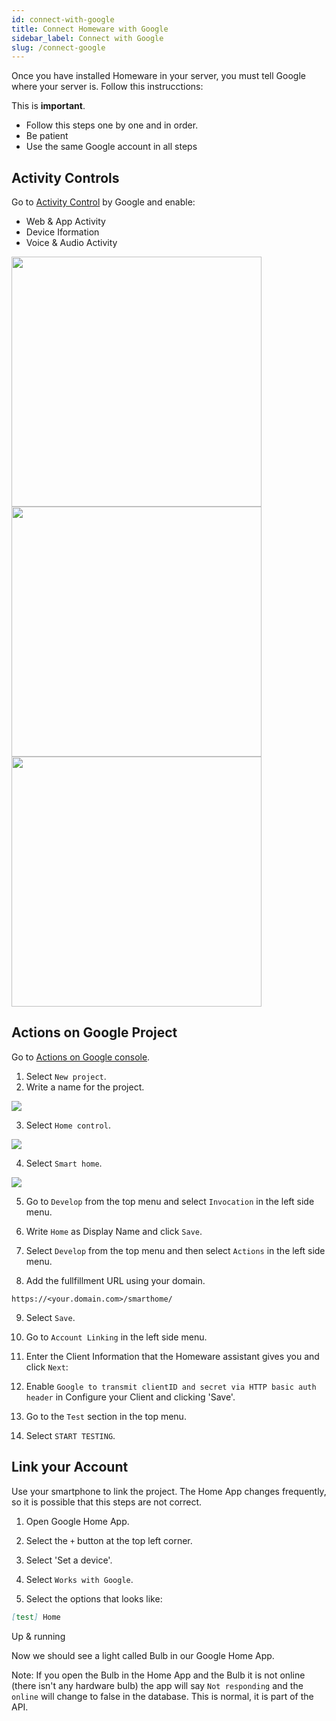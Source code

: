 ```yaml
---
id: connect-with-google
title: Connect Homeware with Google
sidebar_label: Connect with Google
slug: /connect-google
---
```


Once you have installed Homeware in your server, you must tell Google where your server is. Follow this instrucctions:

This is **important**.
- Follow this steps one by one and in order.
- Be patient
- Use the same Google account in all steps

## Activity Controls

Go to <a href="https://myaccount.google.com/activitycontrols" target="blanck">Activity Control</a> by Google and enable:

- Web & App Activity
- Device Iformation
- Voice & Audio Activity


<kbd>
<img src="/Homeware-LAN/img/connect-with-google/B1C1.png" width="400"/>
</kbd>
<kbd>
<img src="/Homeware-LAN/img/connect-with-google/B1C2.png" width="400"/>  <img src="/Homeware-LAN/img/connect-with-google/B1C3.png" width="400"/>
</kbd>

## Actions on Google Project

Go to <a href="https://console.actions.google.com/" target="blanck">Actions on Google console</a>.

1. Select `New project`.
2. Write a name for the project.

<kbd>
<img src="/Homeware-LAN/img/connect-with-google/B2C2.png"/>
</kbd>

3. Select `Home control`.

<kbd>
<img src="/Homeware-LAN/img/connect-with-google/B2C3.png"/>
</kbd>

4. Select `Smart home`.

<kbd>
<img src="/Homeware-LAN/img/connect-with-google/B2C4.png"/>
</kbd>

5. Go to `Develop` from the top menu and select `Invocation` in the left side menu.

6. Write `Home` as Display Name and click `Save`.

7. Select `Develop` from the top menu and then select `Actions` in the left side menu.

8. Add the fullfillment URL using your domain.

```
https://<your.domain.com>/smarthome/
```
9. Select `Save`.

10. Go to `Account Linking` in the left side menu.

11. Enter the Client Information that the Homeware assistant gives you and click `Next`:

12. Enable `Google to transmit clientID and secret via HTTP basic auth header` in Configure your Client and clicking 'Save'.

13. Go to the `Test` section in the top menu.

14. Select `START TESTING`.

## Link your Account

Use your smartphone to link the project. The Home App changes frequently, so it is possible that this steps are not correct.

1. Open Google Home App.

2. Select the `+` button at the top left corner.

3. Select 'Set a device'.

4. Select `Works with Google`.

5. Select the options that looks like:

```Markdown
[test] Home
```

Up & running

Now we should see a light called Bulb in our Google Home App.

Note: If you open the Bulb in the Home App and the Bulb it is not online (there isn't any hardware bulb) the app will say `Not responding` and the `online` will change to false in the database. This is normal, it is part of the API.
